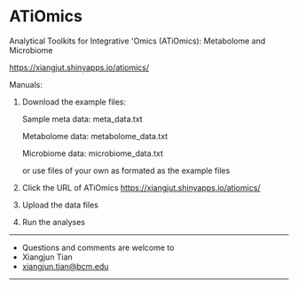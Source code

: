 # ATiOmics
Analytical Toolkits for Integrative 'Omics (ATiOmics): Metabolome and Microbiome

https://xiangjut.shinyapps.io/atiomics/

Manuals:
1. Download the example files: 

      Sample meta data: meta_data.txt
      
      Metabolome data: metabolome_data.txt
      
      Microbiome data: microbiome_data.txt
      
   or use files of your own as formated as the example files
2. Click the URL of ATiOmics https://xiangjut.shinyapps.io/atiomics/
3. Upload the data files 
4. Run the analyses


-----------------------------------------
* Questions and comments are welcome to   
* Xiangjun Tian                         
* xiangjun.tian@bcm.edu                 
-----------------------------------------
